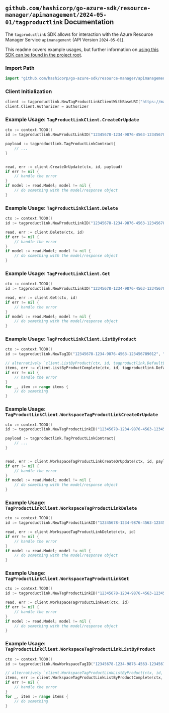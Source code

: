 
## `github.com/hashicorp/go-azure-sdk/resource-manager/apimanagement/2024-05-01/tagproductlink` Documentation

The `tagproductlink` SDK allows for interaction with the Azure Resource Manager Service `apimanagement` (API Version `2024-05-01`).

This readme covers example usages, but further information on [using this SDK can be found in the project root](https://github.com/hashicorp/go-azure-sdk/tree/main/docs).

### Import Path

```go
import "github.com/hashicorp/go-azure-sdk/resource-manager/apimanagement/2024-05-01/tagproductlink"
```


### Client Initialization

```go
client := tagproductlink.NewTagProductLinkClientWithBaseURI("https://management.azure.com")
client.Client.Authorizer = authorizer
```


### Example Usage: `TagProductLinkClient.CreateOrUpdate`

```go
ctx := context.TODO()
id := tagproductlink.NewProductLinkID("12345678-1234-9876-4563-123456789012", "example-resource-group", "serviceValue", "tagIdValue", "productLinkIdValue")

payload := tagproductlink.TagProductLinkContract{
	// ...
}


read, err := client.CreateOrUpdate(ctx, id, payload)
if err != nil {
	// handle the error
}
if model := read.Model; model != nil {
	// do something with the model/response object
}
```


### Example Usage: `TagProductLinkClient.Delete`

```go
ctx := context.TODO()
id := tagproductlink.NewProductLinkID("12345678-1234-9876-4563-123456789012", "example-resource-group", "serviceValue", "tagIdValue", "productLinkIdValue")

read, err := client.Delete(ctx, id)
if err != nil {
	// handle the error
}
if model := read.Model; model != nil {
	// do something with the model/response object
}
```


### Example Usage: `TagProductLinkClient.Get`

```go
ctx := context.TODO()
id := tagproductlink.NewProductLinkID("12345678-1234-9876-4563-123456789012", "example-resource-group", "serviceValue", "tagIdValue", "productLinkIdValue")

read, err := client.Get(ctx, id)
if err != nil {
	// handle the error
}
if model := read.Model; model != nil {
	// do something with the model/response object
}
```


### Example Usage: `TagProductLinkClient.ListByProduct`

```go
ctx := context.TODO()
id := tagproductlink.NewTagID("12345678-1234-9876-4563-123456789012", "example-resource-group", "serviceValue", "tagIdValue")

// alternatively `client.ListByProduct(ctx, id, tagproductlink.DefaultListByProductOperationOptions())` can be used to do batched pagination
items, err := client.ListByProductComplete(ctx, id, tagproductlink.DefaultListByProductOperationOptions())
if err != nil {
	// handle the error
}
for _, item := range items {
	// do something
}
```


### Example Usage: `TagProductLinkClient.WorkspaceTagProductLinkCreateOrUpdate`

```go
ctx := context.TODO()
id := tagproductlink.NewTagProductLinkID("12345678-1234-9876-4563-123456789012", "example-resource-group", "serviceValue", "workspaceIdValue", "tagIdValue", "productLinkIdValue")

payload := tagproductlink.TagProductLinkContract{
	// ...
}


read, err := client.WorkspaceTagProductLinkCreateOrUpdate(ctx, id, payload)
if err != nil {
	// handle the error
}
if model := read.Model; model != nil {
	// do something with the model/response object
}
```


### Example Usage: `TagProductLinkClient.WorkspaceTagProductLinkDelete`

```go
ctx := context.TODO()
id := tagproductlink.NewTagProductLinkID("12345678-1234-9876-4563-123456789012", "example-resource-group", "serviceValue", "workspaceIdValue", "tagIdValue", "productLinkIdValue")

read, err := client.WorkspaceTagProductLinkDelete(ctx, id)
if err != nil {
	// handle the error
}
if model := read.Model; model != nil {
	// do something with the model/response object
}
```


### Example Usage: `TagProductLinkClient.WorkspaceTagProductLinkGet`

```go
ctx := context.TODO()
id := tagproductlink.NewTagProductLinkID("12345678-1234-9876-4563-123456789012", "example-resource-group", "serviceValue", "workspaceIdValue", "tagIdValue", "productLinkIdValue")

read, err := client.WorkspaceTagProductLinkGet(ctx, id)
if err != nil {
	// handle the error
}
if model := read.Model; model != nil {
	// do something with the model/response object
}
```


### Example Usage: `TagProductLinkClient.WorkspaceTagProductLinkListByProduct`

```go
ctx := context.TODO()
id := tagproductlink.NewWorkspaceTagID("12345678-1234-9876-4563-123456789012", "example-resource-group", "serviceValue", "workspaceIdValue", "tagIdValue")

// alternatively `client.WorkspaceTagProductLinkListByProduct(ctx, id, tagproductlink.DefaultWorkspaceTagProductLinkListByProductOperationOptions())` can be used to do batched pagination
items, err := client.WorkspaceTagProductLinkListByProductComplete(ctx, id, tagproductlink.DefaultWorkspaceTagProductLinkListByProductOperationOptions())
if err != nil {
	// handle the error
}
for _, item := range items {
	// do something
}
```
